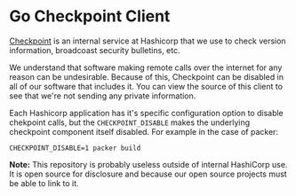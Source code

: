 # Go Checkpoint Client

[Checkpoint](http://checkpoint.hashicorp.com) is an internal service at
Hashicorp that we use to check version information, broadcoast security
bulletins, etc.

We understand that software making remote calls over the internet
for any reason can be undesirable. Because of this, Checkpoint can be
disabled in all of our software that includes it. You can view the source
of this client to see that we're not sending any private information.

Each Hashicorp application has it's specific configuration option
to disable chekpoint calls, but the `CHECKPOINT_DISABLE` makes
the underlying checkpoint component itself disabled. For example
in the case of packer:
```
CHECKPOINT_DISABLE=1 packer build 
```

**Note:** This repository is probably useless outside of internal HashiCorp
use. It is open source for disclosure and because our open source projects
must be able to link to it.
